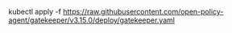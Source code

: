 kubectl apply -f https://raw.githubusercontent.com/open-policy-agent/gatekeeper/v3.15.0/deploy/gatekeeper.yaml


